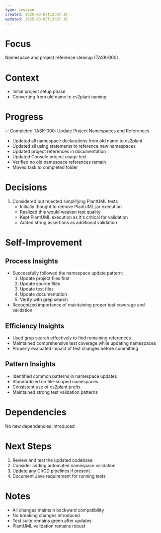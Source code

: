 ```yaml
---
type: session
created: 2025-03-05T13:07:19
updated: 2025-03-05T13:07:19
---
```


# Focus
Namespace and project reference cleanup (TASK-000)

# Context
- Initial project setup phase
- Converting from old name to cs2plant naming

# Progress
✅ Completed TASK-000: Update Project Namespaces and References
- Updated all namespace declarations from old name to cs2plant
- Updated all using statements to reference new namespaces
- Updated project references in documentation
- Updated Console project usage text
- Verified no old namespace references remain
- Moved task to completed folder

# Decisions
1. Considered but rejected simplifying PlantUML tests
   - Initially thought to remove PlantUML jar execution
   - Realized this would weaken test quality
   - Kept PlantUML execution as it's critical for validation
   - Added string assertions as additional validation

# Self-Improvement
## Process Insights
- Successfully followed the namespace update pattern:
  1. Update project files first
  2. Update source files
  3. Update test files
  4. Update documentation
  5. Verify with grep search
- Recognized importance of maintaining proper test coverage and validation

## Efficiency Insights
- Used grep search effectively to find remaining references
- Maintained comprehensive test coverage while updating namespaces
- Properly evaluated impact of test changes before committing

## Pattern Insights
- Identified common patterns in namespace updates
- Standardized on file-scoped namespaces
- Consistent use of cs2plant prefix
- Maintained strong test validation patterns

# Dependencies
No new dependencies introduced

# Next Steps
1. Review and test the updated codebase
2. Consider adding automated namespace validation
3. Update any CI/CD pipelines if present
4. Document Java requirement for running tests

# Notes
- All changes maintain backward compatibility
- No breaking changes introduced
- Test suite remains green after updates
- PlantUML validation remains robust 